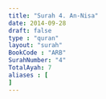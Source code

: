 ```yaml
---
title: "Surah 4. An-Nisa"
date: 2014-09-28
draft: false
type : "quran"
layout: "surah"
BookCode : "ARB"
SurahNumber: "4"
TotalAyah: 7
aliases : [
]
---
```



